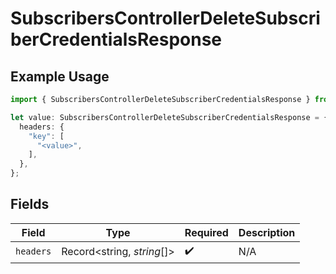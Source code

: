 # SubscribersControllerDeleteSubscriberCredentialsResponse

## Example Usage

```typescript
import { SubscribersControllerDeleteSubscriberCredentialsResponse } from "@novu/api/models/operations";

let value: SubscribersControllerDeleteSubscriberCredentialsResponse = {
  headers: {
    "key": [
      "<value>",
    ],
  },
};
```

## Fields

| Field                      | Type                       | Required                   | Description                |
| -------------------------- | -------------------------- | -------------------------- | -------------------------- |
| `headers`                  | Record<string, *string*[]> | :heavy_check_mark:         | N/A                        |